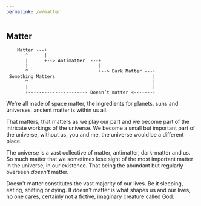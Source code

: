 ```yaml
---
permalink: /w/matter
---
```


## Matter

```
    Matter ---+
       ^      |
       |      +--> Antimatter  ---+
       |                          |
       ^                          +--> Dark Matter ---+
 Something Matters                                    |
       ^                                              |
       |                                              |
       +---------------------- Doesn’t matter <-------+
```

We're all made of space matter, the ingredients for planets, suns and universes, ancient matter is within us all.

That matters, that matters as we play our part and we become part of the intricate workings of the universe. We become a small but important part of the universe, without us, you and me, the universe would be a different place.

The universe is a vast collective of matter, antimatter, dark-matter and us. So much matter that we sometimes lose sight of the most important matter in the universe, in our existence. That being the abundant but regularly overseen *doesn't* matter.

Doesn't matter constitutes the vast majority of our lives. Be it sleeping, eating, shitting or dying. It doesn't matter is what shapes us and our lives, no one cares, certainly not a fictive, imaginary creature called God.

